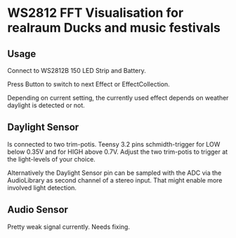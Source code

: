 WS2812 FFT Visualisation for realraum Ducks and music festivals
===============================================================


Usage
-----

Connect to WS2812B 150 LED Strip and Battery.

Press Button to switch to next Effect or EffectCollection.

Depending on current setting, the currently used effect depends on weather daylight is detected or not.


Daylight Sensor
---------------

Is connected to two trim-potis. Teensy 3.2 pins schmidth-trigger for LOW below 0.35V and for HIGH above 0.7V.
Adjust the two trim-potis to trigger at the light-levels of your choice.

Alternatively the Daylight Sensor pin can be sampled with the ADC via the AudioLibrary as second channel of a stereo input.
That might enable more involved light detection.


Audio Sensor
------------

Pretty weak signal currently. Needs fixing.
